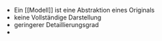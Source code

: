 - Ein [[Modell]] ist eine Abstraktion eines Originals
- keine Vollständige Darstellung
- geringerer Detaillierungsgrad
- 